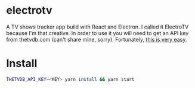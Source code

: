 # electrotv
A TV shows tracker app build with React and Electron. I called it ElectroTV because I'm that creative. In order to use it you will need to get an API key from thetvdb.com (can't share mine, sorry). Fortunately, [this is very easy](https://www.thetvdb.com/?tab=apiregister).

Install
=====

```bash
THETVDB_API_KEY=<KEY> yarn install && yarn start
```
